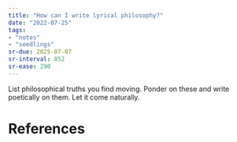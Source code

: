 ```yaml
---
title: "How can I write lyrical philosophy?"
date: "2022-07-25"
tags:
- "notes"
- "seedlings"
sr-due: 2025-07-07
sr-interval: 852
sr-ease: 290
---
```


List philosophical truths you find moving.
Ponder on these and write poetically on them.
Let it come naturally.

# References

